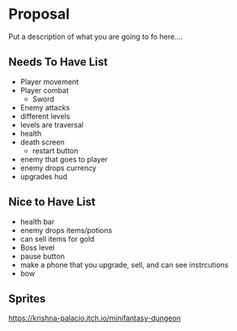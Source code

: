 # Proposal

Put a description of what you are going to fo here....

## Needs To Have List

- Player movement
- Player combat
  - Sword 
- Enemy attacks
- different levels
- levels are traversal
- health
- death screen
  - restart button
- enemy that goes to player
- enemy drops currency
- upgrades hud

## Nice to Have List

- health bar
- enemy drops items/potions
- can sell items for gold
- Boss level
- pause button
- make a phone that you upgrade, sell, and can see instrcutions
- bow

## Sprites
https://krishna-palacio.itch.io/minifantasy-dungeon 
